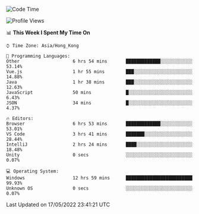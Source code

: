 <!--START_SECTION:waka-->
![Code Time](http://img.shields.io/badge/Code%20Time-12%20hrs%2059%20mins-blue)

![Profile Views](http://img.shields.io/badge/Profile%20Views-623-blue)

📊 **This Week I Spent My Time On** 

```text
⌚︎ Time Zone: Asia/Hong_Kong

💬 Programming Languages: 
Other                    6 hrs 54 mins       █████████████░░░░░░░░░░░░   53.14% 
Vue.js                   1 hr 55 mins        ███░░░░░░░░░░░░░░░░░░░░░░   14.88% 
Java                     1 hr 38 mins        ███░░░░░░░░░░░░░░░░░░░░░░   12.63% 
JavaScript               50 mins             █░░░░░░░░░░░░░░░░░░░░░░░░   6.43% 
JSON                     34 mins             █░░░░░░░░░░░░░░░░░░░░░░░░   4.37%

🔥 Editors: 
Browser                  6 hrs 53 mins       █████████████░░░░░░░░░░░░   53.01% 
VS Code                  3 hrs 41 mins       ███████░░░░░░░░░░░░░░░░░░   28.44% 
IntelliJ                 2 hrs 24 mins       ████░░░░░░░░░░░░░░░░░░░░░   18.48% 
Unity                    0 secs              ░░░░░░░░░░░░░░░░░░░░░░░░░   0.07%

💻 Operating System: 
Windows                  12 hrs 59 mins      █████████████████████████   99.93% 
Unknown OS               0 secs              ░░░░░░░░░░░░░░░░░░░░░░░░░   0.07%

```


 Last Updated on 17/05/2022 23:41:21 UTC
<!--END_SECTION:waka-->

